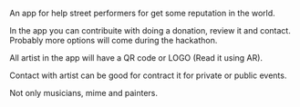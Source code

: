 An app for help street performers for get some reputation in the world.


In the app you can contribuite with doing a donation, review it and contact. Probably more options will come during the hackathon.

All artist in the app will have a QR code or LOGO (Read it using AR).

Contact with artist can be good for contract it for private or public events.

Not only musicians, mime and painters.
